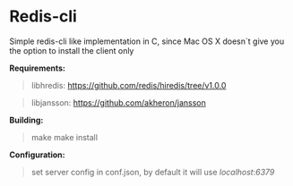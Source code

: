 # Redis-cli 
<p> Simple redis-cli like implementation in C, since Mac OS X doesn`t give you the option to install the client only</p>

**Requirements:**
> libhredis:
>   https://github.com/redis/hiredis/tree/v1.0.0

> libjansson:
>   https://github.com/akheron/jansson

**Building:**
> make
> make install

**Configuration:**
> set server config in conf.json, by default it will use *localhost*:*6379*
